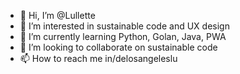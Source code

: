 - 👋 Hi, I’m @Lullette
- 👀 I’m interested in sustainable code and UX design
- 🌱 I’m currently learning Python, Golan, Java, PWA 
- 💞️ I’m looking to collaborate on sustainable code
- 📫 How to reach me in/delosangeleslu 

<!---
Lullette/Lullette is a ✨ special ✨ repository because its `README.md` (this file) appears on your GitHub profile.
You can click the Preview link to take a look at your changes.
--->
